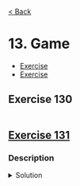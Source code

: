 [< Back](README.md)

# 13. Game

* [Exercise ](#exercise-130)
* [Exercise ](#exercise-131)

## Exercise 130

```cpp

```

## [Exercise 131][1]
### Description

<details>
   <summary>Solution</summary>

```cpp

```
</details>

[1]: 13_exercises.cpp
